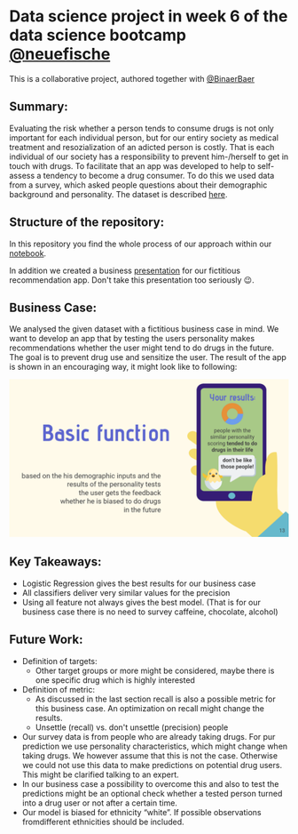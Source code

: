 # Data science project in week 6 of the data science bootcamp [@neuefische](https://www.neuefische.de/)

This is a collaborative project, authored together with [@BinaerBaer](https://github.com/BinaerBaer/)

## Summary:

Evaluating the risk whether a person tends to consume drugs is not only important for each individual person, 
but for our entiry society as medical treatment and resozialization of an adicted person is costly. 
That is each individual of our society has a responsibility to prevent him-/herself to get in touch with drugs. 
To facilitate that an app was developed to help to self-assess a tendency to become a drug consumer. 
To do this we used data from a survey, which asked people questions about their demographic background and personality. 
The dataset is described [here](https://archive.ics.uci.edu/ml/datasets/Drug+consumption+%28quantified%29#).

## Structure of the repository:

In this repository you find the whole process of our approach within our [notebook](DS-Project-Personality-vs-Risk-of-Drug-Use.ipynb).

In addition we created a business [presentation](DS-Project-Presentation-Personality-vs-Drug-Use.pdf) for our fictitious recommendation app. Don't take this presentation too seriously :wink:.

## Business Case:

We analysed the given dataset with a fictitious business case in mind.
We want to develop an app that by testing the users personality makes recommendations 
whether the user might tend to do drugs in the future. The goal is to prevent drug use and sensitize the user.
The result of the app is shown in an encouraging way, it might look like to following:

<div>
<img src="app_template.png" width="800"/>
</div>

## Key Takeaways:
* Logistic Regression gives the best results for our business case
* All classifiers deliver very similar values for the precision
* Using all feature not always gives the best model. (That is for our business case there is no need to survey caffeine, chocolate, alcohol)


## Future Work:
* Definition of targets:
    * Other target groups or more might be considered, maybe there is one specific drug which is highly interested
* Definition of metric:
    * As discussed in the last section recall is also a possible metric for this business case. An optimization on recall might change the results. 
    * Unsettle (recall) vs. don't unsettle (precision) people
* Our survey data is from people who are already taking drugs. For pur prediction we use personality characteristics, which might change when taking drugs. We however assume that this is not the case. Otherwise we could not use this data to make predictions on potential drug users. This might be clarified talking to an expert.
* In our business case a possibility to overcome this and also to test the predictions might be an optional check whether a tested person turned into a drug user or not after a certain time. 
* Our model is biased for ethnicity “white”. If possible observations fromdifferent ethnicities should be included.
